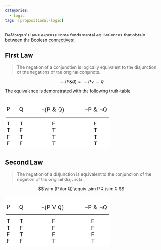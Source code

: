 ```yaml
---
categories:
  - Logic 
tags: [propositional-logic]
---
```


DeMorgan's laws express some fundamental equivalences that obtain between the Boolean [connectives](Truth-functional%20connectives.md):

## First Law

> The negation of a conjunction is logically equivalent to the disjunction of the negations of the original conjuncts.

$$
\sim (P \& Q) \equiv \sim P \lor \sim Q
$$

The equivalence is demonstrated with the following truth-table

![demorgan-1.png](../img/demorgan-1.png)

## Second Law

> The negation of a disjunction is equivalent to the conjunction of the negation of the original disjuncts.

$$
\sim (P \lor Q) \equiv \sim P & \sim Q
$$

![demorgan-2.png](../img/demorgan-2.png)
